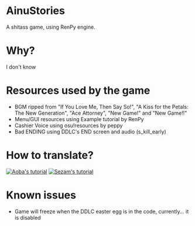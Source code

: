 # AinuStories
A shitass game, using RenPy engine.

# Why?
I don't know

# Resources used by the game
- BGM ripped from "If You Love Me, Then Say So!", "A Kiss for the Petals: The New Generation", "Ace Attorney", "New Game!" and "New Game!!"
- Menu/GUI resources using Example tutorial by RenPy
- Cashier Voice using osu!resources by peppy
- Bad ENDING using DDLC's END screen and audio (s_kill_early)

# How to translate?
[![Aoba's tutorial](http://img.youtube.com/vi/rJXUYD5hi9g/0.jpg)](https://www.youtube.com/watch?v=rJXUYD5hi9g "How to translate the game")
[![Sezam's tutorial](http://img.youtube.com/vi/NX7OIKE0T7w/0.jpg)](http://www.youtube.com/watch?v=NX7OIKE0T7w "How to translate the game")

# Known issues
- Game will freeze when the DDLC easter egg is in the code, currently... it is disabled
